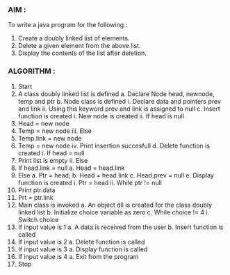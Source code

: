 ### AIM :

To write a java program for the following :
1.	Create a doubly linked list of elements.
2.	Delete a given element from the above list.
3.	Display the contents of the list after deletion.


### ALGORITHM :

1.	Start
2.	A class doubly linked list is defined
a.	Declare Node head, newnode, temp and ptr
b.	Node class is defined
i.	Declare data and pointers prev and link
ii.	Using this keyword prev and link is assigned to null
c.	Insert function is created
i.	New node is created
ii.	If head is null
1.	Head = new node
2.	Temp = new node
iii.	Else
1.	Temp.link = new node
2.	Temp = new node
iv.	Print insertion succesfull
d.	Delete function is created
i.	If head = null
1.	Print list is empty
ii.	Else
1.	If head.link = null
a.	Head = head.link
2.	Else
a.	Ptr = head;
b.	Head = head.link
c.	Head.prev = null
e.	Display function is created
i.	Ptr = head
ii.	While ptr != null
1.	Print ptr.data
2.	Prt = ptr.link
3.	Main class is invoked
a.	An object dll is created for the class doubly linked list
b.	Initialize choice variable as zero
c.	While choice != 4
i.	Switch choice
1.	If input value is 1
a.	A data is received from the user
b.	Insert function is called
2.	If input value is 2
a.	Delete function is called
3.	If input value is 3
a.	Display function is called
4.	If input value is 4
a.	Exit from the program
4.	Stop

